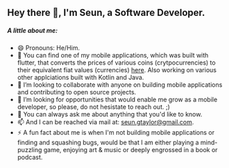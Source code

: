 ## Hey there 👋, I'm Seun, a Software Developer.

##### A little about me:
- 😄 Pronouns: He/Him.
- 🔭 You can find one of my mobile applications, which was built with flutter, that converts the prices of various coins (crytpocurrencies) to their equivalent fiat values (currencies) [here](https://play.google.com/store/apps/details?id=com.theseuntaylor.cryptoconverter). Also working on various other applciations built with Kotlin and Java.
- 👯 I’m looking to collaborate with anyone on building mobile applications and contributing to open source projects.
- 🤔 I’m looking for opportunities that would enable me grow as a mobile developer, so please, do not hesistate to reach out. ;)
- 💬 You can always ask me about anything that you'd like to know.
- 📫 And I can be reached via mail at: seun.gtaylor@gmail.com.
- ⚡ A fun fact about me is when I'm not building mobile applications or finding and squashing bugs, would be that I am either playing a mind-puzzling game, enjoying art & music or deeply engrossed in a book or podcast.

